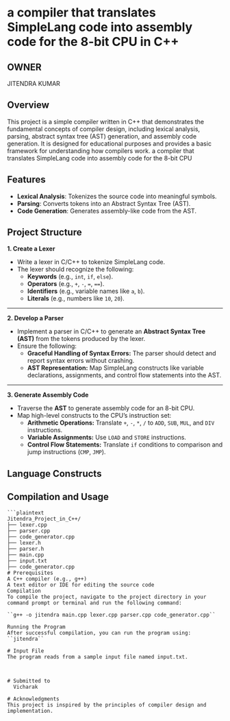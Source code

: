 # a compiler that translates SimpleLang code into assembly code for the 8-bit CPU in C++
## OWNER
   JITENDRA KUMAR
## Overview

This project is a simple compiler written in C++ that demonstrates the fundamental concepts of compiler design, including lexical analysis, parsing, abstract syntax tree (AST) generation, and assembly code generation. It is designed for educational purposes and provides a basic framework for understanding how compilers work.
a compiler that translates SimpleLang code into assembly code for the 8-bit CPU

## Features

- **Lexical Analysis**: Tokenizes the source code into meaningful symbols.
- **Parsing**: Converts tokens into an Abstract Syntax Tree (AST).
- **Code Generation**: Generates assembly-like code from the AST.

## Project Structure
  **1. Create a Lexer**
- Write a lexer in C/C++ to tokenize SimpleLang code.
- The lexer should recognize the following:
  - **Keywords** (e.g., `int`, `if`, `else`).
  - **Operators** (e.g., `+`, `-`, `=`, `==`).
  - **Identifiers** (e.g., variable names like `a`, `b`).
  - **Literals** (e.g., numbers like `10`, `20`).

---

 **2. Develop a Parser**
- Implement a parser in C/C++ to generate an **Abstract Syntax Tree (AST)** from the tokens produced by the lexer.
- Ensure the following:
  - **Graceful Handling of Syntax Errors:** The parser should detect and report syntax errors without crashing.
  - **AST Representation:** Map SimpleLang constructs like variable declarations, assignments, and control flow statements into the AST.

---

 **3. Generate Assembly Code**
- Traverse the **AST** to generate assembly code for an 8-bit CPU.
- Map high-level constructs to the CPU’s instruction set:
  - **Arithmetic Operations:** Translate `+`, `-`, `*`, `/` to `ADD`, `SUB`, `MUL`, and `DIV` instructions.
  - **Variable Assignments:** Use `LOAD` and `STORE` instructions.
  - **Control Flow Statements:** Translate `if` conditions to comparison and jump instructions (`CMP`, `JMP`).


## Language Constructs


## Compilation and Usage
```plaintext
```plaintext
Jitendra_Project_in_C++/
├── lexer.cpp               
├── parser.cpp              
├── code_generator.cpp             
├── lexer.h                   
├── parser.h                
├── main.cpp
├── input.txt
├── code_generator.cpp
# Prerequisites
A C++ compiler (e.g., g++)
A text editor or IDE for editing the source code
Compilation
To compile the project, navigate to the project directory in your command prompt or terminal and run the following command:

``g++ -o jitendra main.cpp lexer.cpp parser.cpp code_generator.cpp``

Running the Program
After successful compilation, you can run the program using:
``jitendra``

# Input File
The program reads from a sample input file named input.txt. 



# Submitted to
  Vicharak

# Acknowledgments
This project is inspired by the principles of compiler design and implementation.
